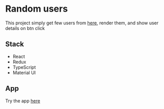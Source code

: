 # Random users
This project simply get few users from [here](https://randomuser.me/), render them, and show user details on btn click
## Stack
- React
- Redux
- TypeScript
- Material UI
## App
Try the app [here](https://aliskander.github.io/react/)
